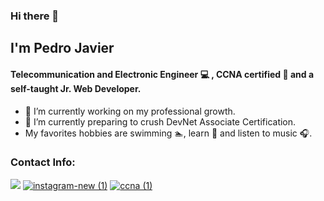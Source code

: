 ### Hi there 👋

## I'm Pedro Javier 

#### Telecommunication and Electronic Engineer :computer: , CCNA certified :iphone: and a self-taught Jr. Web Developer.

- 🔭 I’m currently working on my professional growth.
- 🌱 I’m currently preparing to crush DevNet Associate Certification.
-  My favorites hobbies are swimming :swimmer:, learn :book: and listen to music :headphones:.

### Contact Info:
[<img src="https://img.icons8.com/fluent/48/4a90e2/linkedin.png"/>](https://www.linkedin.com/in/pedro-javier-mu%C3%B1oz-garc%C3%ADa-386060246/)
[![instagram-new (1)](https://user-images.githubusercontent.com/100593496/192603944-31c886ee-77e9-4907-a4d2-4b4f0d602397.png)](https://www.instagram.com/pedro_j.mugar/)
[![ccna (1)](https://user-images.githubusercontent.com/100593496/230253122-8a0df6aa-5582-4993-b801-6b4d5155caac.png)](https://www.credly.com/badges/50aaff93-1aaf-49ad-8e62-d5f850a94ce5/public_url)





